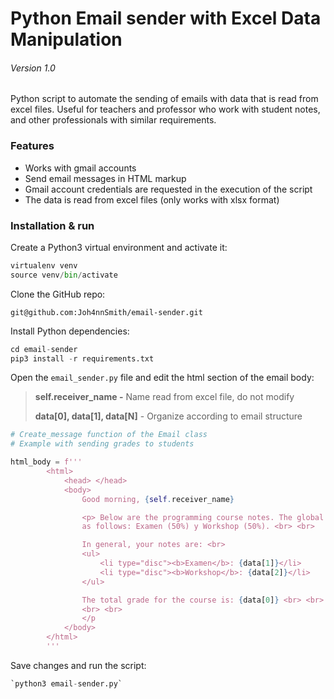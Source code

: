 # Python Email sender with Excel Data Manipulation

###### Version 1.0

Python script to automate the sending of emails with data that is read from excel files. Useful for teachers and professor who work with student notes, and other professionals with similar requirements.

### Features

- Works with gmail accounts
- Send email messages in HTML markup
- Gmail account credentials are requested in the execution of the script
- The data is read from excel files (only works with xlsx format)

### Installation & run

Create a Python3 virtual environment and activate it:

```python
virtualenv venv
source venv/bin/activate
```

Clone the GitHub repo:

```git
git@github.com:Joh4nnSmith/email-sender.git
```

Install Python dependencies:

```python
cd email-sender
pip3 install -r requirements.txt
```

Open the `email_sender.py` file and edit the html section of the email body:

> **self.receiver_name -** Name read from excel file, do not modify
>
> **data[0], data[1], data[N]** - Organize according to email structure

```python
# Create_message function of the Email class
# Example with sending grades to students

html_body = f'''
     	<html>
         	<head> </head>
         	<body>
                Good morning, {self.receiver_name}

                <p> Below are the programming course notes. The global grade is divided 				
                as follows: Examen (50%) y Workshop (50%). <br> <br>

                In general, your notes are: <br>
                <ul>
                    <li type="disc"><b>Examen</b>: {data[1]}</li>
                    <li type="disc"><b>Workshop</b>: {data[2]}</li>
                </ul>

                The total grade for the course is: {data[0]} <br> <br>
                <br> <br>
                </p
      		</body>
   		</html>
        '''
```

Save changes and run the script:

```python
`python3 email-sender.py`
```













